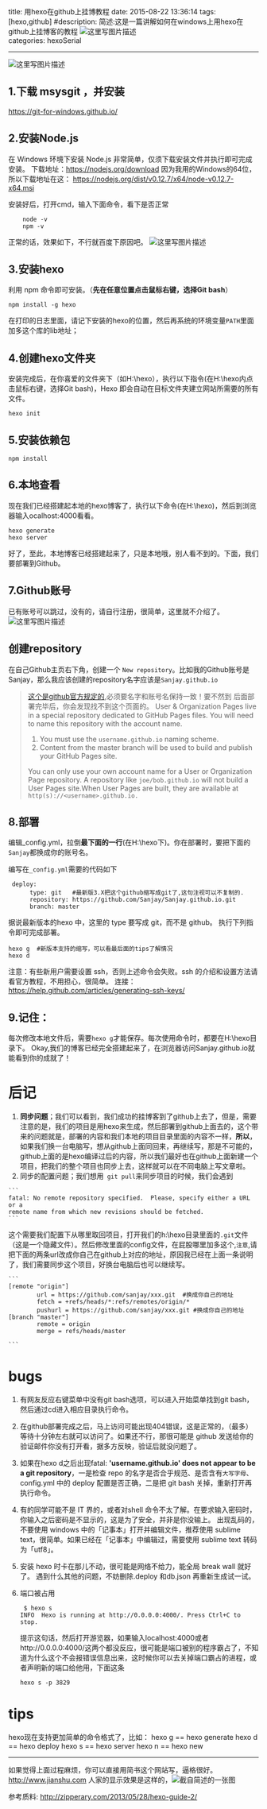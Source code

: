 title: 用hexo在github上挂博教程
date: 2015-08-22 13:36:14
tags: [hexo,github]
#description: 简述:这是一篇讲解如何在windows上用hexo在github上挂博客的教程  ![这里写图片描述](http://7xl9zd.com1.z0.glb.clouddn.com/ic_hexo.png)  
categories: hexoSerial

---



![这里写图片描述](http://7xl9zd.com1.z0.glb.clouddn.com/ic_hexo.png)

## 1.下载 msysgit ，并安装
https://git-for-windows.github.io/


## 2.安装Node.js
在 Windows 环境下安装 Node.js 非常简单，仅须下载安装文件并执行即可完成安装。
下载地址：https://nodejs.org/download
因为我用的Windows的64位，所以下载地址在这：
https://nodejs.org/dist/v0.12.7/x64/node-v0.12.7-x64.msi

安装好后，打开cmd，输入下面命令，看下是否正常
```
	node -v 
	npm -v
```
正常的话，效果如下，不行就百度下原因吧。
![这里写图片描述](http://img.blog.csdn.net/20150821161739705)

## 3.安装hexo
利用 npm 命令即可安装。（**先在任意位置点击鼠标右键，选择Git bash**）
```
npm install -g hexo
```
在打印的日志里面，请记下安装的hexo的位置，然后再系统的环境变量`PATH`里面加多这个库的lib地址；


<!--more-->

## 4.创建hexo文件夹
安装完成后，在你喜爱的文件夹下（如H:\hexo），执行以下指令(在H:\hexo内点击鼠标右键，选择Git bash)，Hexo 即会自动在目标文件夹建立网站所需要的所有文件。
```
hexo init
```
## 5.安装依赖包

	npm install

## 6.本地查看

现在我们已经搭建起本地的hexo博客了，执行以下命令(在H:\hexo)，然后到浏览器输入ocalhost:4000看看。

	hexo generate
    hexo server
好了，至此，本地博客已经搭建起来了，只是本地哦，别人看不到的。下面，我们要部署到Github。
## 7.Github账号
已有账号可以跳过，没有的，请自行注册，很简单，这里就不介绍了。
![这里写图片描述](http://zipperary.com/img/repo.png)
## 创建repository
在自己Github主页右下角，创建一个
`New repository`。比如我的Github账号是Sanjay，那么我应该创建的repository名字应该是`Sanjay.github.io`

>[这个是github官方规定的](https://help.github.com/articles/user-organization-and-project-pages/ ),必须要名字和账号名保持一致！要不然到
>后面部署完毕后，你会发现找不到这个页面的。
>User & Organization Pages live in a special repository dedicated to 
>GitHub Pages files. You will need to name  this repository with the 
>account name.
>
>1. You must use the `username.github.io` naming scheme.
>2. Content from the master branch will be used to build and
>publish your GitHub Pages site.
> 
>You can only use your own account name for a User or Organization Page repository. A repository like `joe/bob.github.io` will not build a User Pages site.When User Pages are built, they are available at `http(s)://<username>.github.io.`


## 8.部署
编辑_config.yml，拉倒**最下面的一行**(在H:\hexo下)。你在部署时，要把下面的`Sanjay`都换成你的账号名。
 

编写在`_config.yml`需要的代码如下
```
 deploy:
	  type: git   #最新版3.X把这个github缩写成git了,这句注视可以不复制的.
	  repository: https://github.com/Sanjay/Sanjay.github.io.git
	  branch: master
```
  
据说最新版本的hexo 中，这里的 type 要写成 git，而不是 github。
执行下列指令即可完成部署。

	hexo g  #新版本支持的缩写，可以看最后面的tips了解情况 
	hexo d
注意：有些新用户需要设置 ssh，否则上述命令会失败。ssh 的介绍和设置方法请看官方教程，不用担心，很简单。
连接：
https://help.github.com/articles/generating-ssh-keys/

## 9.记住：
每次修改本地文件后，需要`hexo g`才能保存。每次使用命令时，都要在H:\hexo目录下。
Okay,我们的博客已经完全搭建起来了，在浏览器访问Sanjay.github.io就能看到你的成就了！

# 后记
 1. **同步问题**；我们可以看到，我们成功的挂博客到了github上去了，但是，需要注意的是，我们的项目是用hexo来生成，然后部署到github上面去的，这个带来的问题就是，部署的内容和我们本地的项目目录里面的内容不一样，**所以**，如果我们换一台电脑写，想从github上面同回来，再继续写，那是不可能的，github上面的是hexo编译过后的内容，所以我们最好也在github上面新建一个项目，把我们的整个项目也同步上去，这样就可以在不同电脑上写文章啦。
 2.  同步的配置问题；我们想用` git pull`来同步项目的时候，我们会遇到
 
	```
	fatal: No remote repository specified.  Please, specify either a URL or a  
	remote name from which new revisions should be fetched.  
	```
这个需要我们配置下从哪里取回项目，打开我们的h:\hexo目录里面的`.git`文件（这是一个隐藏文件）。然后修改里面的config文件，在屁股哪里加多这个,`注意`,请把下面的两条url改成你自己在github上对应的地址，原因我已经在上面一条说明了，我们需要同步这个项目，好换台电脑后也可以继续写。

	```
	[remote "origin"]  
	        url = https://github.com/sanjay/xxx.git  #换成你自己的地址
	        fetch = +refs/heads/*:refs/remotes/origin/*  
	        pushurl = https://github.com/sanjay/xxx.git #换成你自己的地址 
	[branch "master"]  
	        remote = origin  
	        merge = refs/heads/master  
	
	```
 

# bugs

 1. 有网友反应右键菜单中没有git bash选项，可以进入开始菜单找到git bash，然后通过cd进入相应目录执行命令。
 2. 在github部署完成之后，马上访问可能出现404错误，这是正常的，（最多）等待十分钟左右就可以访问了。如果还不行，那很可能是 github 发送给你的验证邮件你没有打开看，据多方反映，验证后就没问题了。
 
 3. 如果在hexo d之后出现fatal:
  **'username.github.io' does not appear to be a git repository**，一是检查 repo 的名字是否合乎规范、是否含有`大写字母`、config.yml 中的 deploy 配置是否正确，二是把 git bash 关掉，重新打开再执行命令。
 
 4. 有的同学可能不是 IT 界的，或者对shell 命令不太了解。在要求输入密码时，你输入之后密码是不显示的，这是为了安全，并非是你没输上。
出现乱码的，不要使用 windows 中的「记事本」打开并编辑文件，推荐使用 sublime text，很简单。如果已经在「记事本」中编辑过，需要使用 sublime text 转码为「utf8」。

 5. 安装 hexo 时卡在那儿不动，很可能是网络不给力，能全局 break wall 就好了。
遇到什么其他的问题，不妨删除.deploy 和db.json 再重新生成试一试。

 6. 端口被占用

 
		 $ hexo s
		INFO  Hexo is running at http://0.0.0.0:4000/. Press Ctrl+C to stop.

    提示这句话，然后打开游览器，如果输入localhost:4000或者http://0.0.0.0:4000/这两个都没反应，很可能是端口被别的程序霸占了，不知道为什么这个不会报错误信息出来，这时候你可以去关掉端口霸占的进程，或者声明新的端口给他用，下面这条

		hexo s -p 3829

   
# tips
hexo现在支持更加简单的命令格式了，比如：
hexo g == hexo generate
hexo d == hexo deploy
hexo s == hexo server
hexo n == hexo new

  
 ---
 
如果觉得上面过程麻烦，你可以直接用简书这个网站写，逼格很好。http://www.jianshu.com
人家的显示效果是这样的，![截自简述的一张图](http://img.blog.csdn.net/20150820185826259)
 
 参考质料: http://zipperary.com/2013/05/28/hexo-guide-2/
